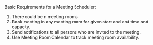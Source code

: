 Basic Requirements for a Meeting Scheduler:
1. There could be n meeting rooms
2. Book meeting in any meeting room for given start and end time and capacity.
3. Send notifications to all persons who are invited to the meeting.
4. Use Meeting Room Calendar to track meeting room availability.